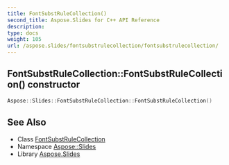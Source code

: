 ```yaml
---
title: FontSubstRuleCollection()
second_title: Aspose.Slides for C++ API Reference
description: 
type: docs
weight: 105
url: /aspose.slides/fontsubstrulecollection/fontsubstrulecollection/
---
```

## FontSubstRuleCollection::FontSubstRuleCollection() constructor




```cpp
Aspose::Slides::FontSubstRuleCollection::FontSubstRuleCollection()
```

## See Also

* Class [FontSubstRuleCollection](../)
* Namespace [Aspose::Slides](../../)
* Library [Aspose.Slides](../../../)